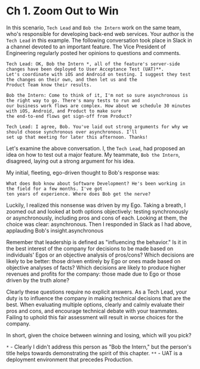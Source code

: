 # Ch 1. Zoom Out to Win

In this scenario, `Tech Lead` and `Bob the Intern` work on the same team, who's responsible for developing back-end web
services. Your author is the `Tech Lead` in this example. The following conversation took place in Slack in a channel
devoted to an important feature. The Vice President of Engineering regularly posted her opinions to questions and comments.

```
Tech Lead: OK, Bob the Intern *, all of the feature's server-side changes have been deployed to User Acceptance Test (UAT)**.
Let's coordinate with iOS and Android on testing. I suggest they test the changes on their own, and then let us and the
Product Team know their results.

Bob the Intern: Come to think of it, I'm not so sure asynchronous is the right way to go. There's many tests to run and
our business work flows are complex. How about we schedule 30 minutes with iOS, Android, and Product to make sure
the end-to-end flows get sign-off from Product?

Tech Lead: I agree, Bob. You've laid out strong arguments for why we should choose synchronous over asynchronous. I'll
set up that meeting for later this afternoon. Thanks!
```

Let's examine the above conversation. I, the `Tech Lead`, had proposed an idea on how to test out a major feature. My
teammate, `Bob the Intern`, disagreed, laying out a strong argument for his idea.

My initial, fleeting, ego-driven thought to Bob's response was:

```
What does Bob know about Software Development? He's been working in the field for a few months. I've got
ten years of experience. Where does Bob get the nerve?
```
Luckily, I realized this nonsense was driven by my Ego. Taking a breath, I zoomed out and looked at both options
objectively: testing synchronously or asynchronously, including pros and cons of each. Looking at them, the choice was
clear: asynchronous. Then I responded in Slack as I had above, applauding Bob's insight.asynchronous

Remember that leadership is defined as "influencing the behavior." Is it in the best interest of the company for
decisions to be made based on individuals' Egos or an objective analysis of pros/cons? Which decisions are likely to be
better: those driven entirely by Ego or ones made based on objective analyses of facts? Which decisions are likely
to produce higher revenues and profits for the company: those made due to Ego or those driven by the truth alone?

Clearly these questions require no explicit answers. As a Tech Lead, your duty is to influence the company in making
technical decisions that are the best. When evaluating multiple options, clearly and calmly evaluate their pros and cons,
and encourage technical debate with your teammates. Failing to uphold this fair assessment will result in worse choices
for the company.

In short, given the choice between winning and losing, which will you pick?

`*`  - Clearly I didn't address this person as "Bob the Intern," but the person's title helps towards demonstrating
 the spirit of this chapter.
`**` - UAT is a deployment environment that precedes Production.